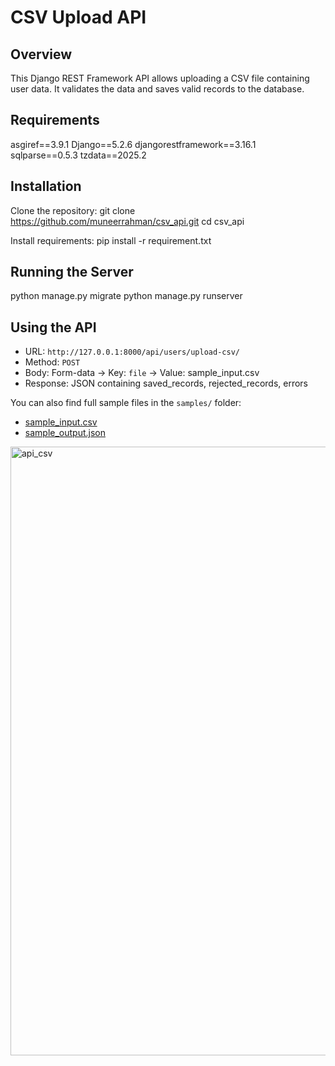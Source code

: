 # CSV Upload API

## Overview
This Django REST Framework API allows uploading a CSV file containing user data. 
It validates the data and saves valid records to the database.

## Requirements
asgiref==3.9.1
Django==5.2.6
djangorestframework==3.16.1
sqlparse==0.5.3
tzdata==2025.2

## Installation
Clone the repository:
git clone https://github.com/muneerrahman/csv_api.git
cd csv_api

Install requirements:
pip install -r requirement.txt

## Running the Server
python manage.py migrate
python manage.py runserver

## Using the API
- URL: `http://127.0.0.1:8000/api/users/upload-csv/`
- Method: `POST`
- Body: Form-data → Key: `file` → Value: sample_input.csv
- Response: JSON containing saved_records, rejected_records, errors


You can also find full sample files in the `samples/` folder:
- [sample_input.csv](sample_input.csv)
- [sample_output.json](sample_output.JSON)

<img width="1917" height="974" alt="api_csv" src="https://github.com/user-attachments/assets/2d07ec2a-6bbd-407e-b6a7-32e3b21a32a5" />
